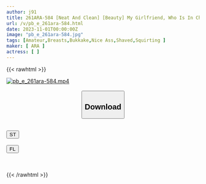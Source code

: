 ```yaml
---
author: j91
title: 261ARA-584 [Neat And Clean] [Beauty] My Girlfriend, Who Is In Charge Of Cosmetics Sales, Wants To Have Sex For The Sake Of Beauty, “To Activate Female Hormones♪”! Stimulation Makes You Beautiful Inside And Out! ? A Beautiful Woman With A High Sense Of Beauty Takes Off Her Skin! ! [Erotic Body] [Pretty Butt] I’ll Lick It For Beauty, Obscene Blowjob ♪ A Series Of Really Good Orgasms! Don’t Miss Out On The Greedy Sex Filled With Beauty Ingredients! ! (Yui Kato)
url: /v/pb_e_261ara-584.html
date: 2023-11-01T00:00:00Z
image: "pb_e_261ara-584.jpg"
tags: [Amateur,Breasts,Bukkake,Nice Ass,Shaved,Squirting ]
maker: [ ARA ]
actress: [ ]
---
```



{{< rawhtml >}}

<div class="video" data-videoid="jPrgmLPo4lCm26">
    <a href="javascript:;">
        <img src="https://my.j91.asia/v/pb_e_261ara-584.jpg" width="WIDTH" height="HEIGHT" alt="pb_e_261ara-584.mp4" loading="lazy">
    </a>
</div>

<script type="text/javascript" src="https://j91.asia/asset/on-demand-st.js"></script>

<br>
  <link rel="stylesheet" href="https://j91.asia/asset/bs5.css">
  
  <center>
  <button class="btn btn-primary" type="button" data-bs-toggle="collapse" data-bs-target=".multi-collapse" aria-expanded="false" aria-controls="multiCollapseExample1 multiCollapseExample2"><h2>Download</h2></button></center>
</p>
<div class="row">
  <div class="col">
    <div class="collapse multi-collapse" id="multiCollapseExample1">
      <div class="card card-body">
	      	      <br>
<div class="buttons">  
<a href="https://streamtape.to/v/jPrgmLPo4lCm26"><button class="btn-hover color-3"><i class="fa fa-download"></i> ST</button></a></div>
    </div>
  </div>
</div>
  <div class="col">
    <div class="collapse multi-collapse" id="multiCollapseExample2">
      <div class="card card-body">
	      <br>
<div class="buttons">
    <a href="https://filelions.online/f/tw9i3eqmo78w"><button class="btn-hover color-9"><i class="fa fa-download"></i> FL</button></a></div>
<br><br>
      </div>
    </div>
  </div>
</div>

{{< /rawhtml >}}